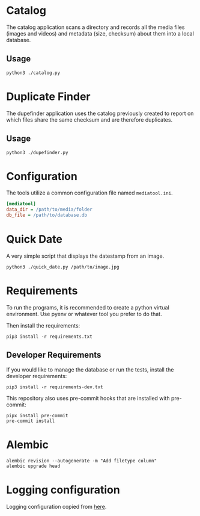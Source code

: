 
# Catalog

The catalog application scans a directory and records all the media files (images and videos) and metadata (size, checksum) about them into a local database.

## Usage

```shell
python3 ./catalog.py
```

# Duplicate Finder

The dupefinder application uses the catalog previously created to report on which files share the same checksum and are therefore duplicates.

## Usage

```shell
python3 ./dupefinder.py
```

# Configuration

The tools utilize a common configuration file named `mediatool.ini`.

```ini
[mediatool]
data_dir = /path/to/media/folder
db_file = /path/to/database.db
```

# Quick Date

A very simple script that displays the datestamp from an image.

```shell
python3 ./quick_date.py /path/to/image.jpg
```

# Requirements

To run the programs, it is recommended to create a python virtual environment. Use pyenv or whatever tool you prefer to do that.

Then install the requirements:

```shell
pip3 install -r requirements.txt
```

## Developer Requirements

If you would like to manage the database or run the tests, install the developer requirements:

```shell
pip3 install -r requirements-dev.txt
```

This repository also uses pre-commit hooks that are installed with pre-commit:

```shell
pipx install pre-commit
pre-commit install
```

# Alembic

```shell
alembic revision --autogenerate -m "Add filetype column"
alembic upgrade head
```

# Logging configuration

Logging configuration copied from [here](https://gist.github.com/panamantis/5797dda98b1fa6fab2f739a7aacc5e9d).
